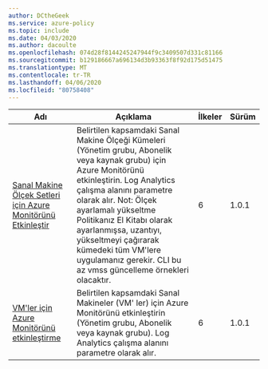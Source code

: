 ```yaml
---
author: DCtheGeek
ms.service: azure-policy
ms.topic: include
ms.date: 04/03/2020
ms.author: dacoulte
ms.openlocfilehash: 074d28f8144245247944f9c3409507d331c81166
ms.sourcegitcommit: b129186667a696134d3b93363f8f92d175d51475
ms.translationtype: MT
ms.contentlocale: tr-TR
ms.lasthandoff: 04/06/2020
ms.locfileid: "80758408"
---
```

|Adı |Açıklama |İlkeler |Sürüm |
|---|---|---|---|
|[Sanal Makine Ölçek Setleri için Azure Monitörünü Etkinleştir](https://github.com/Azure/azure-policy/blob/master/built-in-policies/policySetDefinitions/Monitoring/AzureMonitor_VMSS.json) |Belirtilen kapsamdaki Sanal Makine Ölçeği Kümeleri (Yönetim grubu, Abonelik veya kaynak grubu) için Azure Monitörünü etkinleştirin. Log Analytics çalışma alanını parametre olarak alır. Not: Ölçek ayarlamalı yükseltme Politikanız El Kitabı olarak ayarlanmışsa, uzantıyı, yükseltmeyi çağırarak kümedeki tüm VM'lere uygulamanız gerekir. CLI bu az vmss güncelleme örnekleri olacaktır. |6 |1.0.1 |
|[VM'ler için Azure Monitörünü etkinleştirme](https://github.com/Azure/azure-policy/blob/master/built-in-policies/policySetDefinitions/Monitoring/AzureMonitor_VM.json) |Belirtilen kapsamdaki Sanal Makineler (VM' ler) için Azure Monitörünü etkinleştirin (Yönetim grubu, Abonelik veya kaynak grubu). Log Analytics çalışma alanını parametre olarak alır. |6 |1.0.1 |
